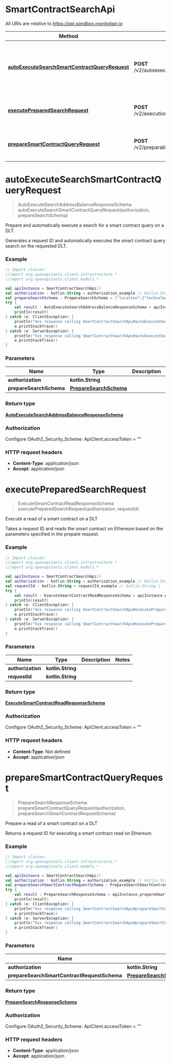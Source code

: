 # SmartContractSearchApi

All URIs are relative to *https://api.sandbox.overledger.io*

Method | HTTP request | Description
------------- | ------------- | -------------
[**autoExecuteSearchSmartContractQueryRequest**](SmartContractSearchApi.md#autoExecuteSearchSmartContractQueryRequest) | **POST** /v2/autoexecution/search/smartcontract | Prepare and automatically execute a search for a smart contract query on a DLT.
[**executePreparedSearchRequest**](SmartContractSearchApi.md#executePreparedSearchRequest) | **POST** /v2/execution/search/smartcontract | Execute a read of a smart contract on a DLT
[**prepareSmartContractQueryRequest**](SmartContractSearchApi.md#prepareSmartContractQueryRequest) | **POST** /v2/preparation/search/smartcontract | Prepare a read of a smart contract on a DLT


<a name="autoExecuteSearchSmartContractQueryRequest"></a>
# **autoExecuteSearchSmartContractQueryRequest**
> AutoExecuteSearchAddressBalanceResponseSchema autoExecuteSearchSmartContractQueryRequest(authorization, prepareSearchSchema)

Prepare and automatically execute a search for a smart contract query on a DLT.

Generates a request ID and automatically executes the smart contract query search on the requested DLT.

### Example
```kotlin
// Import classes:
//import org.openapitools.client.infrastructure.*
//import org.openapitools.client.models.*

val apiInstance = SmartContractSearchApi()
val authorization : kotlin.String = authorization_example // kotlin.String | 
val prepareSearchSchema : PrepareSearchSchema = {"location":{"technology":"Ethereum","network":"Ropsten Testnet"}} // PrepareSearchSchema | 
try {
    val result : AutoExecuteSearchAddressBalanceResponseSchema = apiInstance.autoExecuteSearchSmartContractQueryRequest(authorization, prepareSearchSchema)
    println(result)
} catch (e: ClientException) {
    println("4xx response calling SmartContractSearchApi#autoExecuteSearchSmartContractQueryRequest")
    e.printStackTrace()
} catch (e: ServerException) {
    println("5xx response calling SmartContractSearchApi#autoExecuteSearchSmartContractQueryRequest")
    e.printStackTrace()
}
```

### Parameters

Name | Type | Description  | Notes
------------- | ------------- | ------------- | -------------
 **authorization** | **kotlin.String**|  |
 **prepareSearchSchema** | [**PrepareSearchSchema**](PrepareSearchSchema.md)|  |

### Return type

[**AutoExecuteSearchAddressBalanceResponseSchema**](AutoExecuteSearchAddressBalanceResponseSchema.md)

### Authorization


Configure OAuth2_Security_Scheme:
    ApiClient.accessToken = ""

### HTTP request headers

 - **Content-Type**: application/json
 - **Accept**: application/json

<a name="executePreparedSearchRequest"></a>
# **executePreparedSearchRequest**
> ExecuteSmartContractReadResponseSchema executePreparedSearchRequest(authorization, requestId)

Execute a read of a smart contract on a DLT

Takes a request ID and reads the smart contract on Ethereum based on the parameters specified in the prepare request.

### Example
```kotlin
// Import classes:
//import org.openapitools.client.infrastructure.*
//import org.openapitools.client.models.*

val apiInstance = SmartContractSearchApi()
val authorization : kotlin.String = authorization_example // kotlin.String | 
val requestId : kotlin.String = requestId_example // kotlin.String | 
try {
    val result : ExecuteSmartContractReadResponseSchema = apiInstance.executePreparedSearchRequest(authorization, requestId)
    println(result)
} catch (e: ClientException) {
    println("4xx response calling SmartContractSearchApi#executePreparedSearchRequest")
    e.printStackTrace()
} catch (e: ServerException) {
    println("5xx response calling SmartContractSearchApi#executePreparedSearchRequest")
    e.printStackTrace()
}
```

### Parameters

Name | Type | Description  | Notes
------------- | ------------- | ------------- | -------------
 **authorization** | **kotlin.String**|  |
 **requestId** | **kotlin.String**|  |

### Return type

[**ExecuteSmartContractReadResponseSchema**](ExecuteSmartContractReadResponseSchema.md)

### Authorization


Configure OAuth2_Security_Scheme:
    ApiClient.accessToken = ""

### HTTP request headers

 - **Content-Type**: Not defined
 - **Accept**: application/json

<a name="prepareSmartContractQueryRequest"></a>
# **prepareSmartContractQueryRequest**
> PrepareSearchResponseSchema prepareSmartContractQueryRequest(authorization, prepareSearchSmartContractRequestSchema)

Prepare a read of a smart contract on a DLT

Returns a request ID for executing a smart contract read on Ethereum.

### Example
```kotlin
// Import classes:
//import org.openapitools.client.infrastructure.*
//import org.openapitools.client.models.*

val apiInstance = SmartContractSearchApi()
val authorization : kotlin.String = authorization_example // kotlin.String | 
val prepareSearchSmartContractRequestSchema : PrepareSearchSmartContractRequestSchema = {"requestDetails":{"destination":[{"smartContract":{"function":{"name":"balanceOf","inputParameters":[{"type":"address","value":"0x8917cf2A57DF39D311a96c53FCCA76dAFB25392B"}],"outputParameters":[{"type":"uint256"}]},"smartContractId":"0xF9cd6C86992Fce1481dBc4bDB7E1b101c1e8cEE2"}}]},"location":{"technology":"Ethereum","network":"Ropsten Testnet"}} // PrepareSearchSmartContractRequestSchema | 
try {
    val result : PrepareSearchResponseSchema = apiInstance.prepareSmartContractQueryRequest(authorization, prepareSearchSmartContractRequestSchema)
    println(result)
} catch (e: ClientException) {
    println("4xx response calling SmartContractSearchApi#prepareSmartContractQueryRequest")
    e.printStackTrace()
} catch (e: ServerException) {
    println("5xx response calling SmartContractSearchApi#prepareSmartContractQueryRequest")
    e.printStackTrace()
}
```

### Parameters

Name | Type | Description  | Notes
------------- | ------------- | ------------- | -------------
 **authorization** | **kotlin.String**|  |
 **prepareSearchSmartContractRequestSchema** | [**PrepareSearchSmartContractRequestSchema**](PrepareSearchSmartContractRequestSchema.md)|  |

### Return type

[**PrepareSearchResponseSchema**](PrepareSearchResponseSchema.md)

### Authorization


Configure OAuth2_Security_Scheme:
    ApiClient.accessToken = ""

### HTTP request headers

 - **Content-Type**: application/json
 - **Accept**: application/json

